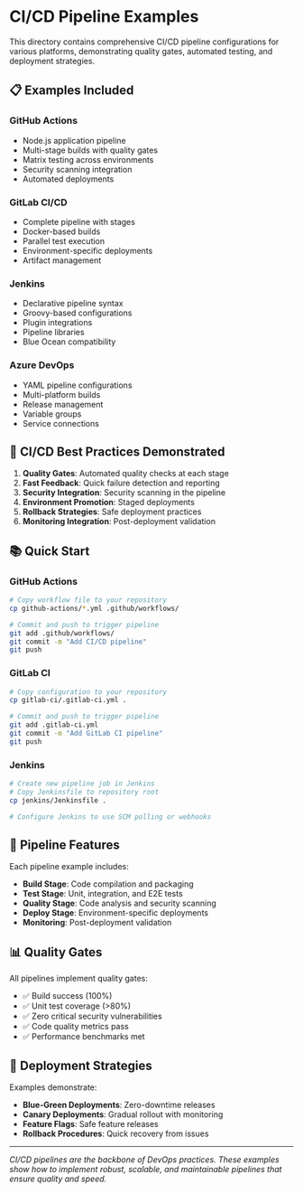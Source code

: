 # CI/CD Pipeline Examples

This directory contains comprehensive CI/CD pipeline configurations for various platforms, demonstrating quality gates, automated testing, and deployment strategies.

## 📋 Examples Included

### GitHub Actions

- Node.js application pipeline
- Multi-stage builds with quality gates
- Matrix testing across environments
- Security scanning integration
- Automated deployments

### GitLab CI/CD

- Complete pipeline with stages
- Docker-based builds
- Parallel test execution
- Environment-specific deployments
- Artifact management

### Jenkins

- Declarative pipeline syntax
- Groovy-based configurations
- Plugin integrations
- Pipeline libraries
- Blue Ocean compatibility

### Azure DevOps

- YAML pipeline configurations
- Multi-platform builds
- Release management
- Variable groups
- Service connections

## 🎯 CI/CD Best Practices Demonstrated

1. **Quality Gates**: Automated quality checks at each stage
2. **Fast Feedback**: Quick failure detection and reporting
3. **Security Integration**: Security scanning in the pipeline
4. **Environment Promotion**: Staged deployments
5. **Rollback Strategies**: Safe deployment practices
6. **Monitoring Integration**: Post-deployment validation

## 📚 Quick Start

### GitHub Actions

```bash
# Copy workflow file to your repository
cp github-actions/*.yml .github/workflows/

# Commit and push to trigger pipeline
git add .github/workflows/
git commit -m "Add CI/CD pipeline"
git push
```

### GitLab CI

```bash
# Copy configuration to your repository
cp gitlab-ci/.gitlab-ci.yml .

# Commit and push to trigger pipeline
git add .gitlab-ci.yml
git commit -m "Add GitLab CI pipeline"
git push
```

### Jenkins

```bash
# Create new pipeline job in Jenkins
# Copy Jenkinsfile to repository root
cp jenkins/Jenkinsfile .

# Configure Jenkins to use SCM polling or webhooks
```

## 🔧 Pipeline Features

Each pipeline example includes:

- **Build Stage**: Code compilation and packaging
- **Test Stage**: Unit, integration, and E2E tests
- **Quality Stage**: Code analysis and security scanning
- **Deploy Stage**: Environment-specific deployments
- **Monitoring**: Post-deployment validation

## 📊 Quality Gates

All pipelines implement quality gates:

- ✅ Build success (100%)
- ✅ Unit test coverage (>80%)
- ✅ Zero critical security vulnerabilities
- ✅ Code quality metrics pass
- ✅ Performance benchmarks met

## 🚀 Deployment Strategies

Examples demonstrate:

- **Blue-Green Deployments**: Zero-downtime releases
- **Canary Deployments**: Gradual rollout with monitoring
- **Feature Flags**: Safe feature releases
- **Rollback Procedures**: Quick recovery from issues

---

_CI/CD pipelines are the backbone of DevOps practices. These examples show how to implement robust, scalable, and maintainable pipelines that ensure quality and speed._
